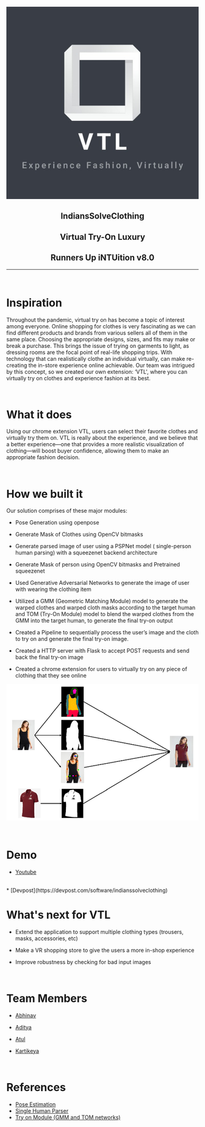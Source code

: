 <p align="center">
  <img src="assets/logo.jpg" />
</p>

<h2 align="center">IndiansSolveClothing</h2>
<h2 align="center">Virtual Try-On Luxury</h2> 
<h2 align="center">Runners Up iNTUition v8.0</h2>

---
<br>

# Inspiration
Throughout the pandemic, virtual try on has become a topic of interest among everyone. Online shopping for clothes is very fascinating as we can find different products and brands from various sellers all of them in the same place. Choosing the appropriate designs, sizes, and fits may make or break a purchase. This brings the issue of trying on garments to light, as dressing rooms are the focal point of real-life shopping trips. With technology that can realistically clothe an individual virtually, can make re-creating the in-store experience online achievable. Our team was intrigued by this concept, so we created our own extension: ‘VTL', where you can virtually try on clothes and experience fashion at its best.

<br>

# What it does
Using our chrome extension VTL, users can select their favorite clothes and virtually try them on. VTL is really about the experience, and we believe that a better experience—one that provides a more realistic visualization of clothing—will boost buyer confidence, allowing them to make an appropriate fashion decision.

<br>

# How we built it
Our solution comprises of these major modules:

* Pose Generation using openpose

* Generate Mask of Clothes using OpenCV bitmasks

* Generate parsed image of user using a PSPNet model ( single-person human parsing) with a squeezenet backend architecture

* Generate Mask of person using OpenCV bitmasks and Pretrained squeezenet

* Used Generative Adversarial Networks to generate the image of user with wearing the clothing item

* Utilized a GMM (Geometric Matching Module) model to generate the warped clothes and warped cloth masks according to the target human and TOM (Try-On Module) model to blend the warped clothes from the GMM into the target human, to generate the final try-on output

* Created a Pipeline to sequentially process the user’s image and the cloth to try on and generate the final try-on image.
* Created a HTTP server with Flask to accept POST requests and send back the final try-on image

* Created a chrome extension for users to virtually try on any piece of clothing that they see online

![alt text](assets/flow.png)

<br>


# Demo

* [Youtube](https://www.youtube.com/watch?v=Mey5g_ULi2E)
<br>
* [Devpost](https://devpost.com/software/indianssolveclothing)

<br>

# What's next for VTL
* Extend the application to support multiple clothing types (trousers, masks, accessories, etc)

* Make a VR shopping store to give the users a more in-shop experience

* Improve robustness by checking for bad input images

<br>

# Team Members
* [Abhinav](https://github.com/ABHINAV112)

* [Aditya](https://github.com/Aditya239233)

* [Atul](https://github.com/Atul-Acharya-17)

* [Kartikeya](https://github.com/Kartikeya2001)

<br>

# References

* [Pose Estimation](https://github.com/CMU-Perceptual-Computing-Lab/openpose)
* [Single Human Parser](https://github.com/hyk1996/Single-Human-Parsing-LIP)
* [Try on Module (GMM and TOM networks)](https://github.com/minar09/cp-vton-plus)